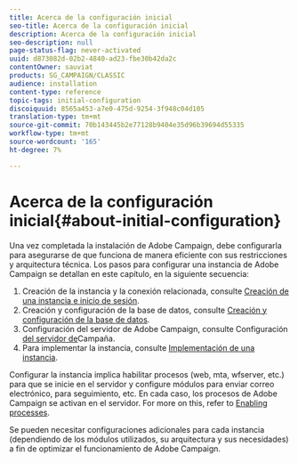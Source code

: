 ```yaml
---
title: Acerca de la configuración inicial
seo-title: Acerca de la configuración inicial
description: Acerca de la configuración inicial
seo-description: null
page-status-flag: never-activated
uuid: d873082d-02b2-4840-ad23-fbe30b42da2c
contentOwner: sauviat
products: SG_CAMPAIGN/CLASSIC
audience: installation
content-type: reference
topic-tags: initial-configuration
discoiquuid: 8565a453-a7e0-475d-9254-3f948c04d105
translation-type: tm+mt
source-git-commit: 70b143445b2e77128b9404e35d96b39694d55335
workflow-type: tm+mt
source-wordcount: '165'
ht-degree: 7%

---
```



# Acerca de la configuración inicial{#about-initial-configuration}

Una vez completada la instalación de Adobe Campaign, debe configurarla para asegurarse de que funciona de manera eficiente con sus restricciones y arquitectura técnica. Los pasos para configurar una instancia de Adobe Campaign se detallan en este capítulo, en la siguiente secuencia:

1. Creación de la instancia y la conexión relacionada, consulte [Creación de una instancia e inicio de sesión](../../installation/using/creating-an-instance-and-logging-on.md).
1. Creación y configuración de la base de datos, consulte [Creación y configuración de la base de datos](../../installation/using/creating-and-configuring-the-database.md).
1. Configuración del servidor de Adobe Campaign, consulte Configuración [del servidor de](../../installation/using/campaign-server-configuration.md)Campaña.
1. Para implementar la instancia, consulte [Implementación de una instancia](../../installation/using/deploying-an-instance.md).

Configurar la instancia implica habilitar procesos (web, mta, wfserver, etc.) para que se inicie en el servidor y configure módulos para enviar correo electrónico, para seguimiento, etc. En cada caso, los procesos de Adobe Campaign se activan en el servidor. For more on this, refer to [Enabling processes](../../installation/using/campaign-server-configuration.md#enabling-processes).

Se pueden necesitar configuraciones adicionales para cada instancia (dependiendo de los módulos utilizados, su arquitectura y sus necesidades) a fin de optimizar el funcionamiento de Adobe Campaign.
